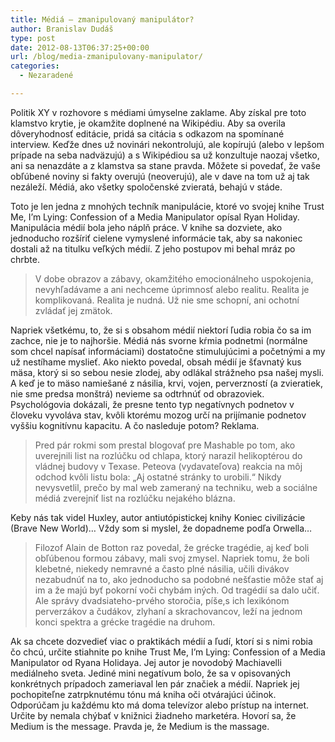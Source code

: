 ```yaml
---
title: Médiá – zmanipulovaný manipulátor?
author: Branislav Dudáš
type: post
date: 2012-08-13T06:37:25+00:00
url: /blog/media-zmanipulovany-manipulator/
categories:
  - Nezaradené

---
```

Politik XY v rozhovore s médiami úmyselne zaklame. Aby získal pre toto klamstvo krytie, je okamžite doplnené na Wikipédiu. Aby sa overila dôveryhodnosť editácie, pridá sa citácia s odkazom na spomínané interview. Keďže dnes už novinári nekontrolujú, ale kopírujú (alebo v lepšom prípade na seba nadväzujú) a s Wikipédiou sa už konzultuje naozaj všetko, ani sa nenazdáte a z klamstva sa stane pravda. Môžete si povedať, že vaše obľúbené noviny si fakty overujú (neoverujú), ale v dave na tom už aj tak nezáleží. Médiá, ako všetky spoločenské zvieratá, behajú v stáde.

Toto je len jedna z mnohých techník manipulácie, ktoré vo svojej knihe Trust Me, I&#8217;m Lying: Confession of a Media Manipulator opísal Ryan Holiday. Manipulácia médií bola jeho náplň práce. V knihe sa dozviete, ako jednoducho rozšíriť cielene vymyslené informácie tak, aby sa nakoniec dostali až na titulku veľkých médií. Z jeho postupov mi behal mráz po chrbte.

> V dobe obrazov a zábavy, okamžitého emocionálneho uspokojenia, nevyhľadávame a ani nechceme úprimnosť alebo realitu. Realita je komplikovaná. Realita je nudná. Už nie sme schopní, ani ochotní zvládať jej zmätok.

Napriek všetkému, to, že si s obsahom médií niektorí ľudia robia čo sa im zachce, nie je to najhoršie. Médiá nás svorne kŕmia podnetmi (normálne som chcel napísať informáciami) dostatočne stimulujúcimi a početnými a my už nestíhame myslieť. Ako niekto povedal, obsah médií je šťavnatý kus mäsa, ktorý si so sebou nesie zlodej, aby odlákal strážneho psa našej mysli. A keď je to mäso namiešané z násilia, krvi, vojen, perverzností (a zvieratiek, nie sme predsa monštrá) nevieme sa odtrhnúť od obrazoviek. Psychológovia dokázali, že presne tento typ negatívnych podnetov v človeku vyvoláva stav, kvôli ktorému mozog určí na prijímanie podnetov vyššiu kognitívnu kapacitu. A čo nasleduje potom? Reklama.

> Pred pár rokmi som prestal blogovať pre Mashable po tom, ako uverejnili list na rozlúčku od chlapa, ktorý narazil helikoptérou do vládnej budovy v Texase. Peteova (vydavateľova) reakcia na môj odchod kvôli listu bola: &#8222;Aj ostatné stránky to urobili.&#8220; Nikdy nevysvetlil, prečo by mal web zameraný na techniku, web a sociálne médiá zverejniť list na rozlúčku nejakého blázna.

Keby nás tak videl Huxley, autor antiutópistickej knihy Koniec civilizácie (Brave New World)&#8230; Vždy som si myslel, že dopadneme podľa Orwella&#8230;

> Filozof Alain de Botton raz povedal, že grécke tragédie, aj keď boli obľúbenou formou zábavy, mali svoj zmysel. Napriek tomu, že boli klebetné, niekedy nemravné a často plné násilia, učili divákov nezabudnúť na to, ako jednoducho sa podobné nešťastie môže stať aj im a že majú byť pokorní voči chybám iných. Od tragédií sa dalo učiť. Ale správy dvadsiateho-prvého storočia, píše,s ich lexikónom perverzákov a čudákov, zlyhaní a skrachovancov, leží na jednom konci spektra a grécke tragédie na druhom.

Ak sa chcete dozvedieť viac o praktikách médií a ľudí, ktorí si s nimi robia čo chcú, určite stiahnite po knihe Trust Me, I&#8217;m Lying: Confession of a Media Manipulator od Ryana Holidaya. Jej autor je novodobý Machiavelli mediálneho sveta. Jediné mini negatívum bolo, že sa v opisovaných konkrétnych prípadoch zameriaval len pár značiek a médií. Napriek jej pochopiteľne zatrpknutému tónu má kniha oči otvárajúci účinok. Odporúčam ju každému kto má doma televízor alebo prístup na internet. Určite by nemala chýbať v knižnici žiadneho marketéra. Hovorí sa, že Medium is the message. Pravda je, že Medium is the massage.